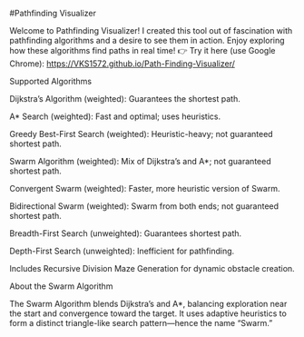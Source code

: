 #Pathfinding Visualizer

Welcome to Pathfinding Visualizer! I created this tool out of fascination with pathfinding algorithms and a desire to see them in action. Enjoy exploring how these algorithms find paths in real time!
👉 Try it here (use Google Chrome): https://VKS1572.github.io/Path-Finding-Visualizer/


Supported Algorithms

Dijkstra’s Algorithm (weighted): Guarantees the shortest path.

A* Search (weighted): Fast and optimal; uses heuristics.

Greedy Best-First Search (weighted): Heuristic-heavy; not guaranteed shortest path.

Swarm Algorithm (weighted): Mix of Dijkstra’s and A*; not guaranteed shortest path.

Convergent Swarm (weighted): Faster, more heuristic version of Swarm.

Bidirectional Swarm (weighted): Swarm from both ends; not guaranteed shortest path.

Breadth-First Search (unweighted): Guarantees shortest path.

Depth-First Search (unweighted): Inefficient for pathfinding.

Includes Recursive Division Maze Generation for dynamic obstacle creation.

About the Swarm Algorithm

The Swarm Algorithm blends Dijkstra’s and A*, balancing exploration near the start and convergence toward the target. It uses adaptive heuristics to form a distinct triangle-like search pattern—hence the name “Swarm.”
